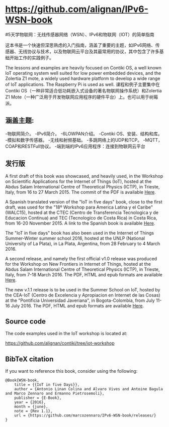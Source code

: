 # https://github.com/alignan/IPv6-WSN-book
#5天学物联网：无线传感器网络（WSN）、IPv6和物联网（IOT）的简单指南

这本书是一个快速但深思熟虑的入门指南，涵盖了重要的主题，如IPv6网络、传感器、无线协议与技术，以及物联网云平台及其最常用的协议，其中包含了许多基础开始工作的实践例子。

The lessons and examples are heavily focused on Contiki OS, a well known IoT operating system well suited for low power embedded devices, and the Zolertia Z1 mote, a widely used hardware platform to develop a wide range of IoT applications.  The Raspberry Pi is used as well.
课程和例子主要集中在Contiki OS（一种非常适合低功耗嵌入式设备的著名物联网操作系统）和Zolertia Z1 Mote（一种广泛用于开发物联网应用程序的硬件平台）上。也可以用于树莓派。
## 涵盖主题:

-物联网简介。
-IPv6简介。
-6LOWPAN介绍。
-Contiki OS、安装、结构和库。
-模拟和数字传感器。
-无线和射频基础。
-多跳网络上的UDP和TCP。
-MQTT，COAP和RESTFull协议。
-端到端的IPv6应用程序：连接到物联网云平台

## 发行版

A first draft of this book was showcased, and heavily used, in the Workshop on Scientific Applications for the Internet of Things (IoT), hosted at the Abdus Salam International Centre of Theoretical Physics (ICTP), in Trieste, Italy, from 16 to 27 March 2015.  The commit of the PDF is available [Here](https://github.com/alignan/IPv6-WSN-book/commit/2de741e412ac11a9b39327385f37957b201c5124).

A Spanish translated version of the "IoT in five days" book, close to the first draft, was used for the "18º Workshop para America Latina y el Caribe" (WALC15), hosted at the CTEC (Centro de Transferencia Tecnologica y de Educacion Continua) and TEC (Tecnologico de Costa Rica) in Costa Rica, from 16-20 November 2015.  A link to the Spanish book is available [Here](http://wireless.ictp.it/Papers/InternetdelasCosas.pdf).

The "IoT in five days" book has also been used in the Internet of Things Summer-Winter summer school 2016, hosted at the UNLP (National University of La Plata), in La Plata, Argentina, from 28 February to 4 March 2016.

A second release, and namely the first official v1.0 release was produced for the Workshop on New Frontiers in Internet of Things, hosted at the Abdus Salam International Centre of Theoretical Physics (ICTP), in Trieste, Italy, from 7-18 March 2016.  The PDF, HTML and epub formats are available [Here](https://github.com/marcozennaro/IPv6-WSN-book/releases/tag/v1.0).

The new v.1.1 release is to be used in the Summer School on IoT, hosted by the CEA-IoT (Centro de Excelencia y Apropiacion en Internet de las Cosas) at the "Pontificia Universidad Javeriana", in Bogota-Colombia, from July 11-16 July 2016.  The PDF, HTML and epub formats are available [Here](https://github.com/marcozennaro/IPv6-WSN-book/releases/tag/v1.1).

## Source code

The code examples used in the IoT workshop is located at:

<https://github.com/alignan/contiki/tree/iot-workshop>

## BibTeX citation

If you want to reference this book, consider using the following:

````
@Book{WSN-book,
    title = {{IoT in five Days}},
    author = {Antonio Linan Colina and Alvaro Vives and Antoine Bagula and Marco Zennaro and Ermanno Pietrosemoli},
    publisher = {E-Book},
    year = {2016},
    month = {june},
    note = {Rev 1.1},
    url = {https://github.com/marcozennaro/IPv6-WSN-book/releases/}
}
````
